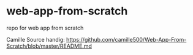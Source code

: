 # web-app-from-scratch

repo for web app from scratch

Camille Source handig:
https://github.com/camille500/Web-App-From-Scratch/blob/master/README.md


